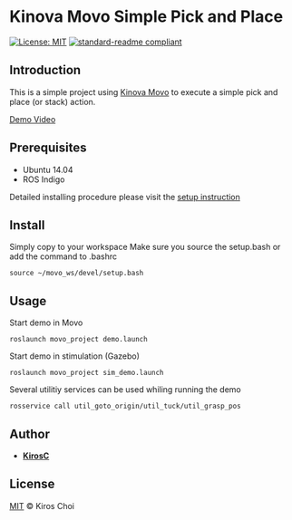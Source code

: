 # Kinova Movo Simple Pick and Place
[![License: MIT](https://img.shields.io/badge/License-MIT-yellow.svg)](https://opensource.org/licenses/MIT) [![standard-readme compliant](https://img.shields.io/badge/readme%20style-standard-brightgreen.svg?style=flat-square)](https://github.com/RichardLitt/standard-readme)

## Introduction
This is a simple project using [Kinova Movo](https://www.kinovarobotics.com/en/products/mobile-manipulators) to execute a simple pick and place (or stack) action.

[Demo Video](https://vimeo.com/348968986)

## Prerequisites
* Ubuntu 14.04
* ROS Indigo

Detailed installing procedure please visit the [setup instruction](https://github.com/Kinovarobotics/kinova-movo/wiki/1.-Setup-Instructions)

## Install
Simply copy to your workspace
Make sure you source the setup.bash or add the command to .bashrc

```
source ~/movo_ws/devel/setup.bash
```

## Usage

Start demo in Movo
```
roslaunch movo_project demo.launch
```
Start demo in stimulation (Gazebo)
```
roslaunch movo_project sim_demo.launch
```
Several utilitiy services can be used whiling running the demo
```
rosservice call util_goto_origin/util_tuck/util_grasp_pos
```

## Author

* **[KirosC](https://github.com/kirosc)**

## License

[MIT](LICENSE) © Kiros Choi
